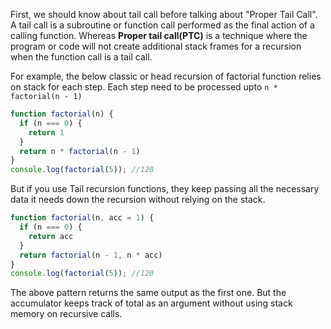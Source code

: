 
  First, we should know about tail call before talking about "Proper Tail Call". A tail call is a subroutine or function call performed as the final action of a calling function. Whereas **Proper tail call(PTC)** is a technique where the program or code will not create additional stack frames for a recursion when the function call is a tail call.

  For example, the below classic or head recursion of factorial function relies on stack for each step. Each step need to be processed upto `n * factorial(n - 1)`

  ```javascript
  function factorial(n) {
    if (n === 0) {
      return 1
    }
    return n * factorial(n - 1)
  }
  console.log(factorial(5)); //120
  ```

  But if you use Tail recursion functions, they keep passing all the necessary data it needs down the recursion without relying on the stack.

  ```javascript
  function factorial(n, acc = 1) {
    if (n === 0) {
      return acc
    }
    return factorial(n - 1, n * acc)
  }
  console.log(factorial(5)); //120
  ```

  The above pattern returns the same output as the first one. But the accumulator keeps track of total as an argument without using stack memory on recursive calls.
